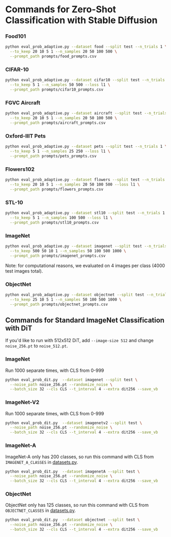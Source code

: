 # Commands for Zero-Shot Classification with Stable Diffusion 
### Food101
```bash
python eval_prob_adaptive.py --dataset food --split test --n_trials 1 \
  --to_keep 20 10 5 1 --n_samples 20 50 100 500 \
  --prompt_path prompts/food_prompts.csv
```

### CIFAR-10
```bash
python eval_prob_adaptive.py --dataset cifar10 --split test --n_trials 1 \
  --to_keep 5 1 --n_samples 50 500 --loss l1 \
  --prompt_path prompts/cifar10_prompts.csv
```

### FGVC Aircraft
```bash
python eval_prob_adaptive.py --dataset aircraft --split test --n_trials 1 \
  --to_keep 20 10 5 1 --n_samples 20 50 100 500 \
  --prompt_path prompts/aircraft_prompts.csv
```

### Oxford-IIIT Pets
```bash
python eval_prob_adaptive.py --dataset pets --split test --n_trials 1 \
  --to_keep 5 1 --n_samples 25 250 --loss l1 \
  --prompt_path prompts/pets_prompts.csv
```

### Flowers102
```bash
python eval_prob_adaptive.py --dataset flowers --split test --n_trials 1 \
  --to_keep 20 10 5 1 --n_samples 20 50 100 500 --loss l1 \
  --prompt_path prompts/flowers_prompts.csv
```

### STL-10
```bash
python eval_prob_adaptive.py --dataset stl10 --split test --n_trials 1 \
  --to_keep 5 1 --n_samples 100 500 --loss l1 \
  --prompt_path prompts/stl10_prompts.csv
```

### ImageNet
```bash
python eval_prob_adaptive.py --dataset imagenet --split test --n_trials 1 \
  --to_keep 500 50 10 1 --n_samples 50 100 500 1000 \
  --prompt_path prompts/imagenet_prompts.csv
```

Note: for computational reasons, we evaluated on 4 images per class (4000 test images total).

### ObjectNet
```bash
python eval_prob_adaptive.py --dataset objectnet --split test --n_trials 1 \
  --to_keep 25 10 5 1 --n_samples 50 100 500 1000 \
  --prompt_path prompts/objectnet_prompts.csv
```

## Commands for Standard ImageNet Classification with DiT
If you'd like to run with 512x512 DiT, add `--image-size 512` and change `noise_256.pt` to `noise_512.pt`.
### ImageNet
Run 1000 separate times, with CLS from 0-999
```bash
python eval_prob_dit.py  --dataset imagenet --split test \
  --noise_path noise_256.pt --randomize_noise \
  --batch_size 32 --cls CLS --t_interval 4 --extra dit256 --save_vb
```
### ImageNet-V2
Run 1000 separate times, with CLS from 0-999
```bash
python eval_prob_dit.py  --dataset imagenetv2 --split test \
  --noise_path noise_256.pt --randomize_noise \
  --batch_size 32 --cls CLS --t_interval 4 --extra dit256 --save_vb
```
### ImageNet-A
ImageNet-A only has 200 classes, so run this command with CLS from `IMAGENET_A_CLASSES` in [datasets.py](diffusion/datasets.py).
```bash
python eval_prob_dit.py  --dataset imagenetA --split test \
  --noise_path noise_256.pt --randomize_noise \
  --batch_size 32 --cls CLS --t_interval 4 --extra dit256 --save_vb
```
### ObjectNet
ObjectNet only has 125 classes, so run this command with CLS from `OBJECTNET_CLASSES` in [datasets.py](diffusion/datasets.py).
```bash
python eval_prob_dit.py  --dataset objectnet --split test \
  --noise_path noise_256.pt --randomize_noise \
  --batch_size 32 --cls CLS --t_interval 4 --extra dit256 --save_vb
```
